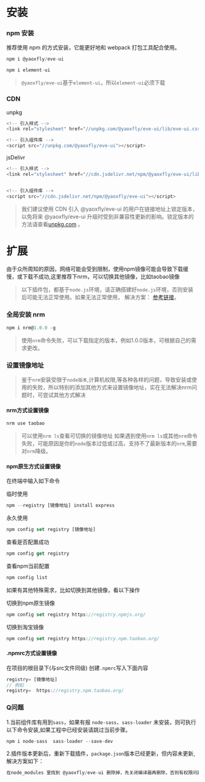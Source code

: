 # 安装

### npm 安装
推荐使用 npm 的方式安装，它能更好地和 webpack 打包工具配合使用。

```js
npm i @yaoxfly/eve-ui
```

```js
npm i element-ui 
```
>  `@yaoxfly/eve-ui`基于`element-ui`，所以`element-ui`必须下载


### CDN

unpkg

```js
<!-- 引入样式 -->
<link rel="stylesheet" href="//unpkg.com/@yaoxfly/eve-ui/lib/eve-ui.css">

<!-- 引入组件库 -->
<script src="//unpkg.com/@yaoxfly/eve-ui"></script>
```

jsDelivr


```js
<!-- 引入样式 -->
<link rel="stylesheet" href="//cdn.jsdelivr.net/npm/@yaoxfly/eve-ui/lib/eve-ui.css">


<!-- 引入组件库 -->
<script src="//cdn.jsdelivr.net/npm/@yaoxfly/eve-ui"></script>
```


> 我们建议使用 CDN 引入 @yaoxfly/eve-ui 的用户在链接地址上锁定版本，以免将来 @yaoxfly/eve-ui 升级时受到非兼容性更新的影响。锁定版本的方法请查看[unpkg.com](https://unpkg.com/) 。


# 扩展 

由于众所周知的原因，网络可能会受到限制，使用npm镜像可能会导致下载缓慢，或下载不成功,这里推荐下nrm，可以切换其他镜像，比如taobao镜像

> 以下插件包，都基于`node.js`环境，请正确搭建好`node.js`环境，否则安装后可能无法正常使用。如果无法正常使用， 解决方案： [参考链接](https://blog.csdn.net/zixinghuanyue/article/details/100057262)。


###  全局安装 nrm

```js
npm i nrm@1.0.0 -g
```

>使用`nrm`命令失败，可以下载指定的版本，例如1.0.0版本，可根据自己的需求更改。


### 设置镜像地址

>鉴于`nrm`安装受限于`node版本`,计算机权限,等各种各样的问题，导致安装或使用的失败，所以特别的添加其他方式来设置镜像地址，实在无法解决nrm问题时，可尝试其他方式解决


#### nrm方式设置镜像

```js
nrm use taobao
```

> 可以使用`nrm ls`查看可切换的镜像地址 如果遇到使用`nrm ls`或其他`nrm`命令失败，可能原因是你的`node`版本过低或过高，支持不了最新版本的`nrm`,需要对`nrm`降级。

####  npm原生方式设置镜像

在终端中输入如下命令

临时使用
```js
npm --registry [镜像地址] install express
```

永久使用
```js
npm config set registry [镜像地址]
```

查看是否配置成功
```js
npm config get registry 
```
查看npm当前配置

```js
npm config list 
```

如果有其他特殊需求，比如切换到其他镜像，看以下操作

切换到npm原生镜像

```js
npm config set registry https://registry.npmjs.org/
```

切换到淘宝镜像

```js
npm config set registry https://registry.npm.taobao.org/
```

#### .npmrc方式设置镜像
在项目的根目录下(与src文件同级) 创建`.npmrc`写入下面内容

```js
registry= [镜像地址]
// 例如
registry=  https://registry.npm.taobao.org/
```

###  Q问题

1.当前组件库有用到`sass`，如果有报 `node-sass`、`sass-loader` 未安装，则可执行以下命令安装,如果工程中已经安装请跳过当前步骤。
```js
npm i node-sass  sass-loader --save-dev
```

2.插件版本更新后，重新下载插件，`package.json`版本已经更新，但内容未更新,解决方案如下：

```js
在node_modules 里找到 @yaoxfly/eve-ui 删除掉，先关闭编译器再删除，否则有权限问题，删除后再重新 执行 npm i @yaoxfly/eve-ui 
```